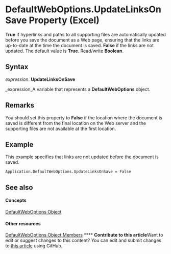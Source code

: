 
# DefaultWebOptions.UpdateLinksOnSave Property (Excel)

 **True** if hyperlinks and paths to all supporting files are automatically updated before you save the document as a Web page, ensuring that the links are up-to-date at the time the document is saved. **False** if the links are not updated. The default value is **True**. Read/write  **Boolean**.


## Syntax

 _expression_. **UpdateLinksOnSave**

 _expression_A variable that represents a  **DefaultWebOptions** object.


## Remarks

You should set this property to  **False** if the location where the document is saved is different from the final location on the Web server and the supporting files are not available at the first location.


## Example

This example specifies that links are not updated before the document is saved.


```
Application.DefaultWebOptions.UpdateLinksOnSave = False
```


## See also


#### Concepts


 [DefaultWebOptions Object](5bd1d870-e8d9-cac1-d7a7-3aeaf7c4c3cd.md)
#### Other resources


 [DefaultWebOptions Object Members](52db1398-01d8-eba5-772f-2923fdc89f5b.md)
****   **Contribute to this article**Want to edit or suggest changes to this content? You can edit and submit changes to  [this article](https://github.com/jhershey00/VBA_Excel_Test/OpenXMLCon/articles/d2ae453f-8dc2-fe6c-a64c-574b22c781cd.md) using GitHub.


